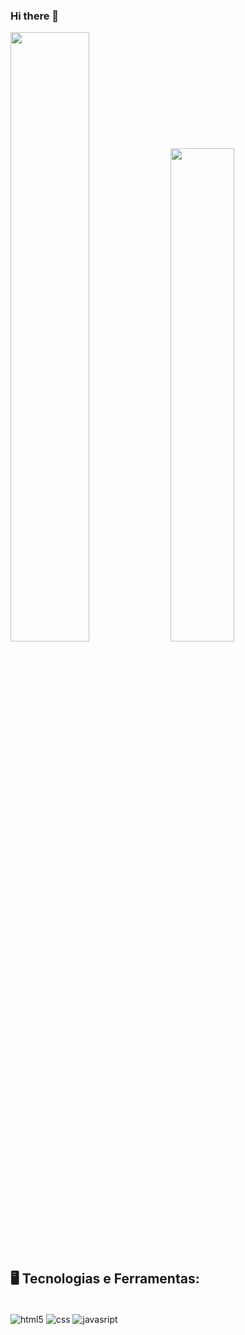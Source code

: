 ### Hi there 👋
<div>
  <img width="50%" src="https://github-readme-stats.vercel.app/api?username=DiegooInacio&show_icons=true&theme=radical"/>
  <img width="45%" src="https://github-readme-stats.vercel.app/api/top-langs/?username=DiegooInacio&layout=compact&theme=radical"/>
</div>


## 🖥️ Tecnologias e Ferramentas:

<div style="display: inline_block"><br/>
  <img align="center" alt="html5" src= "https://img.shields.io/badge/HTML5-E34F26?style=for-the-badge&logo=html5&logoColor=white"/>
  <img align="center" alt="css" src= "https://img.shields.io/badge/CSS3-1572B6?style=for-the-badge&logo=css3&logoColor=white"/>
  <img align="center" alt="javasript" src= "https://img.shields.io/badge/JavaScript-F7DF1E?style=for-the-badge&logo=javascript&logoColor=black"/>
</div><br/>
